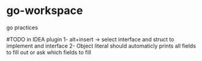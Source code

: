 # go-workspace
go practices


#TODO in IDEA plugin
1- alt+insert -> select interface and struct to implement and interface
2- Object literal should automaticly prints all fields to fill out or ask which fields to fill
